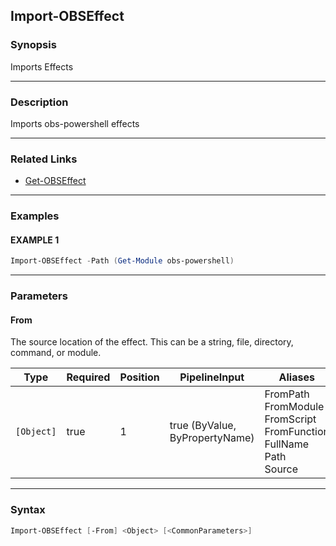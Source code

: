 Import-OBSEffect
----------------




### Synopsis
Imports Effects



---


### Description

Imports obs-powershell effects



---


### Related Links
* [Get-OBSEffect](Get-OBSEffect.md)





---


### Examples
#### EXAMPLE 1
```PowerShell
Import-OBSEffect -Path (Get-Module obs-powershell)
```



---


### Parameters
#### **From**

The source location of the effect.
This can be a string, file, directory, command, or module.






|Type      |Required|Position|PipelineInput                 |Aliases                                                                                 |
|----------|--------|--------|------------------------------|----------------------------------------------------------------------------------------|
|`[Object]`|true    |1       |true (ByValue, ByPropertyName)|FromPath<br/>FromModule<br/>FromScript<br/>FromFunction<br/>FullName<br/>Path<br/>Source|





---


### Syntax
```PowerShell
Import-OBSEffect [-From] <Object> [<CommonParameters>]
```
